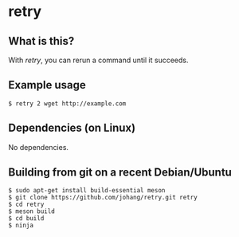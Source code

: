 # retry

## What is this?

With *retry*, you can rerun a command until it succeeds.

## Example usage

    $ retry 2 wget http://example.com

## Dependencies (on Linux)

No dependencies.

## Building from git on a recent Debian/Ubuntu

    $ sudo apt-get install build-essential meson
    $ git clone https://github.com/johang/retry.git retry
    $ cd retry
    $ meson build
    $ cd build
    $ ninja
